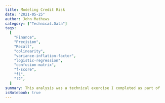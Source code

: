 ```yaml
---
title: Modeling Credit Risk
date: "2021-05-25"
author: John Mathews
category: ["Technical.Data"]
tags:
  [
    "Finance",
    "Precision",
    "Recall",
    "colinearity",
    "variance-inflation-factor",
    "logistic-regression",
    "confusion-matrix",
    "f-score",
    "f1",
    "f2",
  ]
summary: This analysis was a technical exercise I completed as part of a job application. <p></p> It's a brief demonstration of some of my statistics and programming skills and was written in a Jupyter Notebook. This blog is generated using the [Pelican](https://blog.getpelican.com/) blogging framework which makes it super easy to convert a notebook to a blog post.
isNotebook: true
---
```

